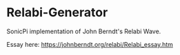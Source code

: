 # Relabi-Generator
SonicPi implementation of John Berndt's Relabi Wave. 

Essay here: https://johnberndt.org/relabi/Relabi_essay.htm
